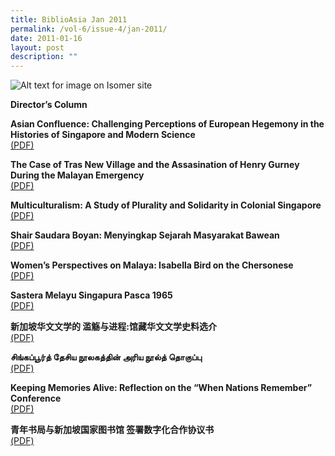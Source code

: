 ```yaml
---
title: BiblioAsia Jan 2011
permalink: /vol-6/issue-4/jan-2011/
date: 2011-01-16
layout: post
description: ""
---
```

![Alt text for image on Isomer site](/images/covers/ba6-4.jpg)

**Director’s Column**

**Asian Confluence: Challenging Perceptions of European Hegemony in the Histories of Singapore and Modern Science** <br>
[(PDF)](/files/pdf/vol-6/issue-4/v6-issue4_AsianConfluence.pdf)

**The Case of Tras New Village and the Assasination of Henry Gurney During the Malayan Emergency** <br>
[(PDF)](/files/pdf/vol-6/issue-4/v6-issue4_HenryGurney.pdf)

**Multiculturalism: A Study of Plurality and Solidarity in Colonial Singapore** <br>
[(PDF)](/files/pdf/vol-6/issue-4/v6-issue4_PluralitySolidarity.pdf)

**Shair Saudara Boyan: Menyingkap Sejarah Masyarakat Bawean** <br>
[(PDF)](/files/pdf/vol-6/issue-4/v6-issue4_ShairSaudaraBoyan.pdf)

**Women’s Perspectives on Malaya: Isabella Bird on the Chersonese** <br>
[(PDF)](/files/pdf/vol-6/issue-4/v6-issue4_WomenPerspective.pdf)

**Sastera Melayu Singapura Pasca 1965** <br>
[(PDF)](/files/pdf/vol-6/issue-4/v6-issue4_SasteraMelayu.pdf)

**新加坡华文文学的 滥觞与进程:馆藏华文文学史料选介** <br>
[(PDF)](/files/pdf/vol-6/issue-4/v6-issue4_ChineseLiterature.pdf)

**சிங்கப்பூர்த் தேசிய நூலகத்தின் அரிய நூல்த் தொகுப்பு** <br>
[(PDF)](/files/pdf/vol-6/issue-4/v6-issue4_TamilRareMaterials.pdf)

**Keeping Memories Alive: Reflection on the “When Nations Remember” Conference** <br>
[(PDF)](/files/pdf/vol-6/issue-4/v6-issue4_MemoriesAlive.pdf)

**青年书局与新加坡国家图书馆 签署数字化合作协议书** <br>
[(PDF)](/files/pdf/vol-6/issue-4/v6-issue4_YouthBookCompany.pdf)
